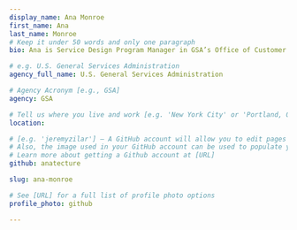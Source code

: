 ```yaml
---
display_name: Ana Monroe
first_name: Ana
last_name: Monroe
# Keep it under 50 words and only one paragraph
bio: Ana is Service Design Program Manager in GSA’s Office of Customer Experience (CX) and team lead for the Enterprise Digital Experience (EDX) Team. She brings a highly collaborative approach to tackling wicked problems across organizations, with an emphasis on working across disparate datasets and data types.

# e.g. U.S. General Services Administration
agency_full_name: U.S. General Services Administration

# Agency Acronym [e.g., GSA]
agency: GSA

# Tell us where you live and work [e.g. 'New York City' or 'Portland, OR']
location: 

# [e.g. 'jeremyzilar'] — A GitHub account will allow you to edit pages on Digital.gov.
# Also, the image used in your GitHub account can be used to populate your digital.gov profile photo.
# Learn more about getting a Github account at [URL]
github: anatecture

slug: ana-monroe

# See [URL] for a full list of profile photo options
profile_photo: github

---
```

